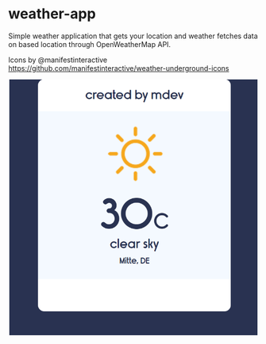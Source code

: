 # weather-app
Simple weather application that gets your location and weather fetches data on based location through OpenWeatherMap API. 

Icons by @manifestinteractive https://github.com/manifestinteractive/weather-underground-icons

<p align="center">
<img align="center" src="/imgs/ui.png" alt="UI Design" width="500"/>
</p>
